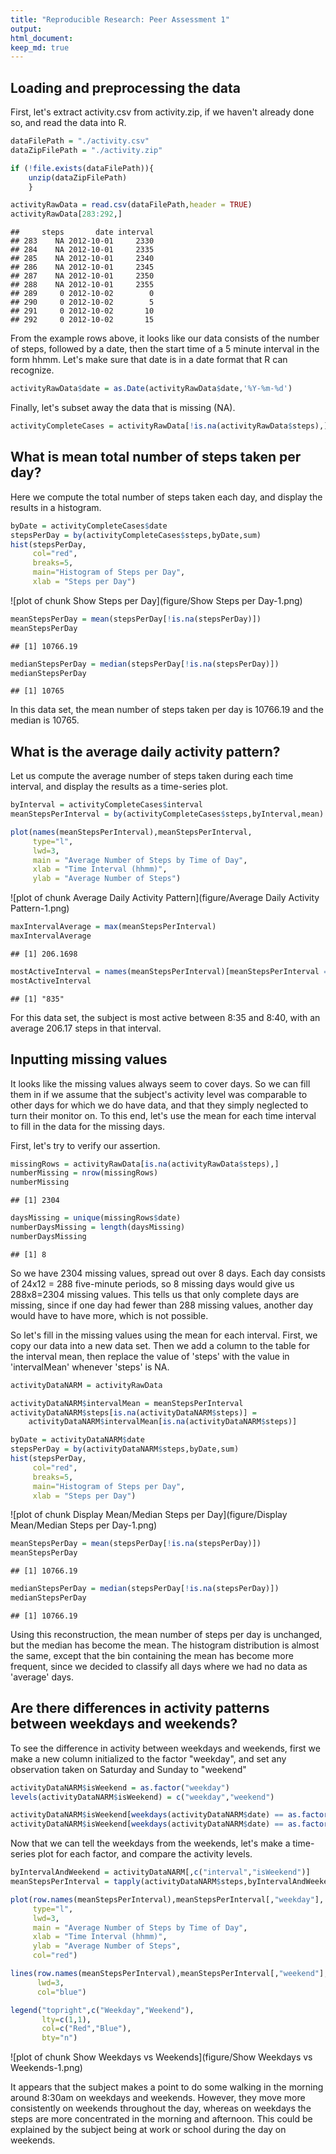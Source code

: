 ```yaml
---
title: "Reproducible Research: Peer Assessment 1"
output: 
html_document:
keep_md: true
---
```



## Loading and preprocessing the data

First, let's extract activity.csv from activity.zip, if we haven't already done
so, and read the data into R.


```r
dataFilePath = "./activity.csv"
dataZipFilePath = "./activity.zip"

if (!file.exists(dataFilePath)){
    unzip(dataZipFilePath)
    }

activityRawData = read.csv(dataFilePath,header = TRUE)
activityRawData[283:292,]
```

```
##     steps       date interval
## 283    NA 2012-10-01     2330
## 284    NA 2012-10-01     2335
## 285    NA 2012-10-01     2340
## 286    NA 2012-10-01     2345
## 287    NA 2012-10-01     2350
## 288    NA 2012-10-01     2355
## 289     0 2012-10-02        0
## 290     0 2012-10-02        5
## 291     0 2012-10-02       10
## 292     0 2012-10-02       15
```

From the example rows above, it looks like our data consists of the number of
steps, followed by a date, then the start time of a 5 minute interval in the
form hhmm.  Let's make sure that date is in a date format that R can recognize.


```r
activityRawData$date = as.Date(activityRawData$date,'%Y-%m-%d')
```

Finally, let's subset away the data that is missing (NA).


```r
activityCompleteCases = activityRawData[!is.na(activityRawData$steps),]
```

## What is mean total number of steps taken per day?

Here we compute the total number of steps taken each day, and display the results
in a histogram.


```r
byDate = activityCompleteCases$date
stepsPerDay = by(activityCompleteCases$steps,byDate,sum)
hist(stepsPerDay,
     col="red",
     breaks=5,
     main="Histogram of Steps per Day",
     xlab = "Steps per Day")
```

![plot of chunk Show Steps per Day](figure/Show Steps per Day-1.png) 

```r
meanStepsPerDay = mean(stepsPerDay[!is.na(stepsPerDay)])
meanStepsPerDay
```

```
## [1] 10766.19
```

```r
medianStepsPerDay = median(stepsPerDay[!is.na(stepsPerDay)])
medianStepsPerDay
```

```
## [1] 10765
```

In this data set, the mean number of steps taken per day is
10766.19 and the median is 10765.

## What is the average daily activity pattern?

Let us compute the average number of steps taken during each time interval, and 
display the results as a time-series plot.


```r
byInterval = activityCompleteCases$interval
meanStepsPerInterval = by(activityCompleteCases$steps,byInterval,mean)

plot(names(meanStepsPerInterval),meanStepsPerInterval,
     type="l",
     lwd=3,
     main = "Average Number of Steps by Time of Day",
     xlab = "Time Interval (hhmm)",
     ylab = "Average Number of Steps")
```

![plot of chunk Average Daily Activity Pattern](figure/Average Daily Activity Pattern-1.png) 

```r
maxIntervalAverage = max(meanStepsPerInterval)
maxIntervalAverage
```

```
## [1] 206.1698
```

```r
mostActiveInterval = names(meanStepsPerInterval)[meanStepsPerInterval == maxIntervalAverage]
mostActiveInterval
```

```
## [1] "835"
```

For this data set, the subject is most active between 8:35 and 8:40, with an average 206.17 steps in that interval.

## Inputting missing values

It looks like the missing values always seem to cover days.  So we can fill them
in if we assume that the subject's activity level was comparable to other days
for which we do have data, and that they simply neglected to turn their monitor
on.  To this end, let's use the mean for each time interval to fill in the data
for the missing days.

First, let's try to verify our assertion.


```r
missingRows = activityRawData[is.na(activityRawData$steps),]
numberMissing = nrow(missingRows)
numberMissing
```

```
## [1] 2304
```

```r
daysMissing = unique(missingRows$date)
numberDaysMissing = length(daysMissing)
numberDaysMissing
```

```
## [1] 8
```

So we have 2304 missing values, spread out over 8
days.  Each day consists of 24x12 = 288 five-minute periods, so 8
missing days would give us 288x8=2304 missing values.
This tells us that only complete days are missing, since if one day had fewer than
288 missing values, another day would have to have more, which is not possible.

So let's fill in the missing values using the mean for each interval.  First, 
we copy our data into a new data set.  Then we add a column to the table for the
interval mean, then replace the value of 'steps' with the value in 'intervalMean'
whenever 'steps' is NA.


```r
activityDataNARM = activityRawData

activityDataNARM$intervalMean = meanStepsPerInterval
activityDataNARM$steps[is.na(activityDataNARM$steps)] =
    activityDataNARM$intervalMean[is.na(activityDataNARM$steps)]

byDate = activityDataNARM$date
stepsPerDay = by(activityDataNARM$steps,byDate,sum)
hist(stepsPerDay,
     col="red",
     breaks=5,
     main="Histogram of Steps per Day",
     xlab = "Steps per Day")
```

![plot of chunk Display Mean/Median Steps per Day](figure/Display Mean/Median Steps per Day-1.png) 

```r
meanStepsPerDay = mean(stepsPerDay[!is.na(stepsPerDay)])
meanStepsPerDay
```

```
## [1] 10766.19
```

```r
medianStepsPerDay = median(stepsPerDay[!is.na(stepsPerDay)])
medianStepsPerDay
```

```
## [1] 10766.19
```

Using this reconstruction, the mean number of steps per day is unchanged, but the
median has become the mean.  The histogram distribution is almost the same, except
that the bin containing the mean has become more frequent, since we decided to 
classify all days where we had no data as 'average' days.

## Are there differences in activity patterns between weekdays and weekends?

To see the difference in activity between weekdays and weekends, first we make a
new column initialized to the factor "weekday", and set any observation
taken on Saturday and Sunday to "weekend"


```r
activityDataNARM$isWeekend = as.factor("weekday")
levels(activityDataNARM$isWeekend) = c("weekday","weekend")

activityDataNARM$isWeekend[weekdays(activityDataNARM$date) == as.factor("Saturday")] = as.factor("weekend")
activityDataNARM$isWeekend[weekdays(activityDataNARM$date) == as.factor("Sunday")] = as.factor("weekend")
```

Now that we can tell the weekdays from the weekends, let's make a time-series plot for each factor, and compare the activity levels.


```r
byIntervalAndWeekend = activityDataNARM[,c("interval","isWeekend")]
meanStepsPerInterval = tapply(activityDataNARM$steps,byIntervalAndWeekend,mean)

plot(row.names(meanStepsPerInterval),meanStepsPerInterval[,"weekday"],
     type="l",
     lwd=3,
     main = "Average Number of Steps by Time of Day",
     xlab = "Time Interval (hhmm)",
     ylab = "Average Number of Steps",
     col="red")

lines(row.names(meanStepsPerInterval),meanStepsPerInterval[,"weekend"],
      lwd=3,
      col="blue")

legend("topright",c("Weekday","Weekend"),
       lty=c(1,1),
       col=c("Red","Blue"),
       bty="n")
```

![plot of chunk Show Weekdays vs Weekends](figure/Show Weekdays vs Weekends-1.png) 

It appears that the subject makes a point to do some walking in the morning around 8:30am
on weekdays and weekends.  However, they move more consistently on weekends throughout the
day, whereas on weekdays the steps are more concentrated in the morning and afternoon.
This could be explained by the subject being at work or school during the day on weekends.
